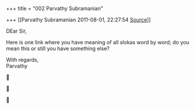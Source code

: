 +++
title = "002 Parvathy Subramanian"

+++
[[Parvathy Subramanian	2011-08-01, 22:27:54 [Source](https://groups.google.com/g/samskrita/c/wHG_EH0-RyQ)]]



DEar Sir,  
  
Here is one link where you have meaning of all slokas word by word; do you mean this or still you have something else?  
  
With regards,  
Parvathy  
  








